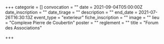 +++
categorie = []
convocation = ""
date = 2021-09-04T05:00:00Z
date_inscription = ""
date_tirage = ""
description = ""
end_date = 2021-07-26T16:30:13Z
event_type = "exterieur"
fiche_inscription = ""
image = ""
lieu = "Complexe Pierre de Coubertin"
poster = ""
reglement = ""
title = "Forum des Associations"

+++
